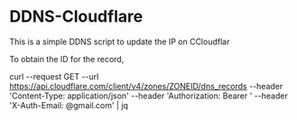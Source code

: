 # DDNS-Cloudflare
This is a simple DDNS script to update the IP on CCloudflar

To obtain the ID for the record, 

curl --request GET   --url https://api.cloudflare.com/client/v4/zones/ZONEID/dns_records   --header 'Content-Type: application/json'   --header 'Authorization: Bearer '   --header 'X-Auth-Email: @gmail.com' | jq
